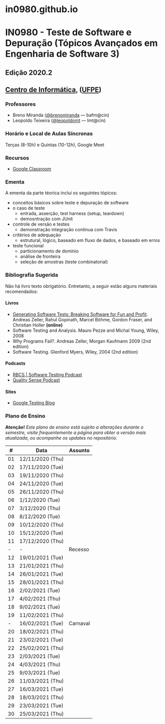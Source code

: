 # in0980.github.io

# IN0980 - Teste de Software e Depuração (Tópicos Avançados em Engenharia de Software 3)

## Edição 2020.2

## [Centro de Informática](http://www.cin.ufpe.br/), ([UFPE](http://www.ufpe.br/))

### Professores
* Breno Miranda ([@brenomiranda](https://github.com/brenomiranda) — bafm@cin)
* Leopoldo Teixeira ([@leopoldomt](https://github.com/leopoldomt) — lmt@cin)
  
### Horário e Local de Aulas Síncronas
Terças (8-10h) e Quintas (10-12h), Google Meet

### Recursos
* [Google Classroom](https://classroom.google.com/)

### Ementa
A ementa da parte téorica inclui os seguintes tópicos:
* conceitos básicos sobre teste e depuração de software
* o caso de teste
  * entrada, asserção, test harness (setup, teardown)
  * demosntração com JUnit
* controle de versão e testes
  * demonstração integração contínua com Travis
* critérios de adequação
  * estrutural, lógico, baseado em fluxo de dados, e baseado em erros
* teste funcional
  * particionamento de domínio
  * análise de fronteira
  * seleção de amostras (teste combinatorial)
  
### Bibliografia Sugerida
Não há livro texto obrigatório. Entretanto, a seguir estão alguns materiais recomendados:

#### Livros
* [Generating Software Tests: Breaking Software for Fun and Profit](https://www.fuzzingbook.org/). Andreas Zeller, Rahul Gopinath, Marcel Böhme, Gordon Fraser, and Christian Holler **(online)**
* Software Testing and Analysis. Mauro Pezze and Michal Young, Wiley, 2008
* Why Programs Fail?. Andreas Zeller, Morgan Kaufmann 2009 (2nd edition)
* Software Testing. Glenford Myers, Wiley, 2004 (2nd edition)

#### Podcasts
* [RBCS | Software Testing Podcast](https://rbcs-us.com/resources/podcast/)
* [Quality Sense Podcast](https://soundcloud.com/qualitysensepodcast)

#### Sites
* [Google Testing Blog](https://testing.googleblog.com/)

### Plano de Ensino
**Atenção!** *Este plano de ensino está sujeito a alterações durante o semestre, visite frequentemente a página para obter a versão mais atualizada, ou acompanhe os updates no repositório.*

\# | Data | Assunto
-- | ---- | -------
01	|	12/11/2020 (Thu)	|	
02	|	17/11/2020 (Tue)	|	
03	|	19/11/2020 (Thu)	|	
04	|	24/11/2020 (Tue)	|	
05	|	26/11/2020 (Thu)	|	
06	|	1/12/2020 (Tue)	|	
07	|	3/12/2020 (Thu)	|	
08	|	8/12/2020 (Tue)	|	
09	|	10/12/2020 (Thu)	|	
10	|	15/12/2020 (Tue)	|	
11	|	17/12/2020 (Thu)	|	
\-	|	\-	|	Recesso
12	|	19/01/2021 (Tue)	|	
13	|	21/01/2021 (Thu)	|	
14	|	26/01/2021 (Tue)	|	
15	|	28/01/2021 (Thu)	|	
16	|	2/02/2021 (Tue)	|	
17	|	4/02/2021 (Thu)	|	
18	|	9/02/2021 (Tue)	|	
19	|	11/02/2021 (Thu)	|	
\-	|	16/02/2021 (Tue)	|	Carnaval
20	|	18/02/2021 (Thu)	|	
21	|	23/02/2021 (Tue)	|	
22	|	25/02/2021 (Thu)	|	
23	|	2/03/2021 (Tue)	|	
24	|	4/03/2021 (Thu)	|	
25	|	9/03/2021 (Tue)	|	
26	|	11/03/2021 (Thu)	|	
27	|	16/03/2021 (Tue)	|	
28	|	18/03/2021 (Thu)	|	
29	|	23/03/2021 (Tue)	|	
30	|	25/03/2021 (Thu)	|	

